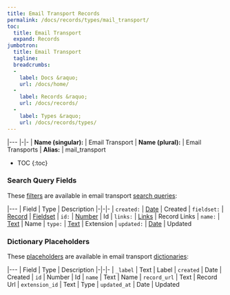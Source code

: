 ```yaml
---
title: Email Transport Records
permalink: /docs/records/types/mail_transport/
toc:
  title: Email Transport
  expand: Records
jumbotron:
  title: Email Transport
  tagline: 
  breadcrumbs:
  -
    label: Docs &raquo;
    url: /docs/home/
  -
    label: Records &raquo;
    url: /docs/records/
  -
    label: Types &raquo;
    url: /docs/records/types/
---
```


|---
|-|-
| **Name (singular):** | Email Transport
| **Name (plural):** | Email Transports
| **Alias:** | mail_transport

* TOC
{:toc}

### Search Query Fields

These [filters](/docs/search/filters/) are available in email transport [search queries](/docs/search/):

|---
| Field | Type | Description
|-|-|-
| `created:` | [Date](/docs/search/filters/dates/) | Created
| `fieldset:` | [Record](/docs/search/deep-search/) | [Fieldset](/docs/records/types/custom_fieldset/)
| `id:` | [Number](/docs/search/filters/numbers/) | Id
| `links:` | [Links](/docs/search/filters/links/) | Record Links
| `name:` | [Text](/docs/search/filters/text/) | Name
| `type:` | [Text](/docs/search/filters/text/) | Extension
| `updated:` | [Date](/docs/search/filters/dates/) | Updated

### Dictionary Placeholders

These [placeholders](/docs/bots/scripting/placeholders/) are available in email transport [dictionaries](/docs/bots/behaviors/dictionaries/):

|---
| Field | Type | Description
|-|-|-
| `_label` | Text | Label
| `created` | Date | Created
| `id` | Number | Id
| `name` | Text | Name
| `record_url` | Text | Record Url
| `extension_id` | Text | Type
| `updated_at` | Date | Updated
